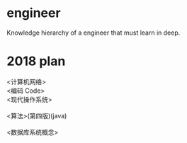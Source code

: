 # engineer
Knowledge hierarchy of a  engineer that must learn in deep.

# 2018 plan
<计算机网络>    
<编码 Code>    
<现代操作系统>    
<effective go>    
<算法>(第四版)(java)    
<Docker>    
<数据库系统概念>    